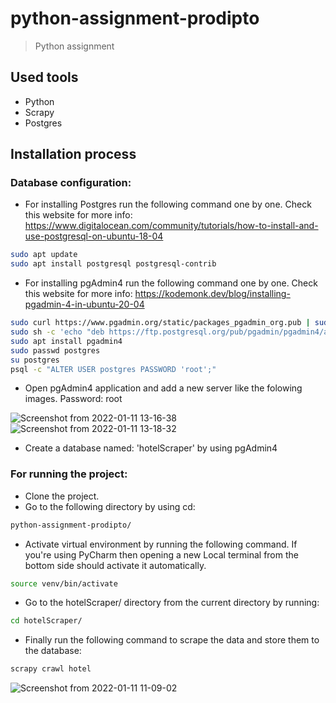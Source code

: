 # python-assignment-prodipto
> Python assignment

## Used tools
- Python
- Scrapy
- Postgres

## Installation process
### Database configuration:
- For installing Postgres run the following command one by one. Check this website for more info: https://www.digitalocean.com/community/tutorials/how-to-install-and-use-postgresql-on-ubuntu-18-04
``` bash
sudo apt update
sudo apt install postgresql postgresql-contrib
```
- For installing pgAdmin4 run the following command one by one. Check this website for more info: https://kodemonk.dev/blog/installing-pgadmin-4-in-ubuntu-20-04
``` bash
sudo curl https://www.pgadmin.org/static/packages_pgadmin_org.pub | sudo apt-key add
sudo sh -c 'echo "deb https://ftp.postgresql.org/pub/pgadmin/pgadmin4/apt/$(lsb_release -cs) pgadmin4 main" > /etc/apt/sources.list.d/pgadmin4.list && apt update'
sudo apt install pgadmin4
sudo passwd postgres
su postgres
psql -c "ALTER USER postgres PASSWORD 'root';"
```
- Open pgAdmin4 application and add a new server like the folowing images. Password: root

![Screenshot from 2022-01-11 13-16-38](https://user-images.githubusercontent.com/56860950/148898217-e4213164-4f81-49ea-a275-345dfa6b9c08.png)
![Screenshot from 2022-01-11 13-18-32](https://user-images.githubusercontent.com/56860950/148898335-21750e96-96c7-40ad-bfa2-94e20d015078.png)

- Create a database named: 'hotelScraper' by using pgAdmin4

### For running the project:
- Clone the project.
- Go to the following directory by using cd:
``` bash
python-assignment-prodipto/
```
- Activate virtual environment by running the following command. If you're using PyCharm then opening a new Local terminal from the bottom side should activate it automatically.
``` bash
source venv/bin/activate
```
- Go to the hotelScraper/ directory from the current directory by running:
``` bash
cd hotelScraper/
```
- Finally run the following command to scrape the data and store them to the database:
``` bash
scrapy crawl hotel
```
![Screenshot from 2022-01-11 11-09-02](https://user-images.githubusercontent.com/56860950/148900216-4534e692-0775-484c-8d3c-ab21c4be4e83.png)
